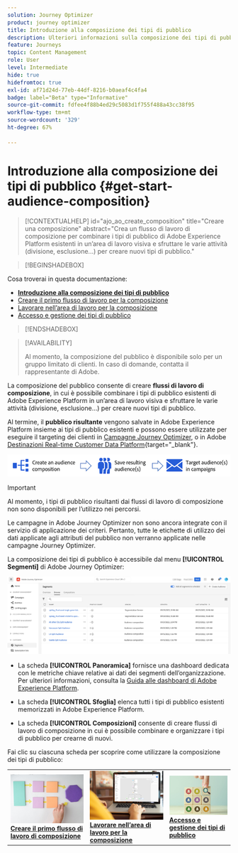 ```yaml
---
solution: Journey Optimizer
product: journey optimizer
title: Introduzione alla composizione dei tipi di pubblico
description: Ulteriori informazioni sulla composizione dei tipi di pubblico
feature: Journeys
topic: Content Management
role: User
level: Intermediate
hide: true
hidefromtoc: true
exl-id: af71d24d-77eb-44df-8216-b0aeaf4c4fa4
badge: label="Beta" type="Informative"
source-git-commit: fdfee4f88b4ed29c5083d1f755f488a43cc38f95
workflow-type: tm+mt
source-wordcount: '329'
ht-degree: 67%

---
```


# Introduzione alla composizione dei tipi di pubblico {#get-start-audience-composition}

>[!CONTEXTUALHELP]
>id="ajo_ao_create_composition"
>title="Creare una composizione"
>abstract="Crea un flusso di lavoro di composizione per combinare i tipi di pubblico di Adobe Experience Platform esistenti in un’area di lavoro visiva e sfruttare le varie attività (divisione, esclusione...) per creare nuovi tipi di pubblico."

>[!BEGINSHADEBOX]

Cosa troverai in questa documentazione:

* **[Introduzione alla composizione dei tipi di pubblico](get-started-audience-orchestration.md)**
* [Creare il primo flusso di lavoro per la composizione](create-compositions.md)
* [Lavorare nell’area di lavoro per la composizione](composition-canvas.md)
* [Accesso e gestione dei tipi di pubblico](access-audiences.md)

>[!ENDSHADEBOX]

>[!AVAILABILITY]
>
>Al momento, la composizione del pubblico è disponibile solo per un gruppo limitato di clienti. In caso di domande, contatta il rappresentante di Adobe.

La composizione del pubblico consente di creare **flussi di lavoro di composizione**, in cui è possibile combinare i tipi di pubblico esistenti di Adobe Experience Platform in un’area di lavoro visiva e sfruttare le varie attività (divisione, esclusione...) per creare nuovi tipi di pubblico.

Al termine, il **pubblico risultante** vengono salvate in Adobe Experience Platform insieme ai tipi di pubblico esistenti e possono essere utilizzate per eseguire il targeting dei clienti in [Campagne Journey Optimizer](../campaigns/get-started-with-campaigns.md), o in Adobe [Destinazioni Real-time Customer Data Platform](https://experienceleague.adobe.com/docs/experience-platform/destinations/home.html?lang=it){target="_blank"}.

![](assets/audiences-process.png)

>[!IMPORTANT]
>
>Al momento, i tipi di pubblico risultanti dai flussi di lavoro di composizione non sono disponibili per l’utilizzo nei percorsi.
>
>Le campagne in Adobe Journey Optimizer non sono ancora integrate con il servizio di applicazione dei criteri. Pertanto, tutte le etichette di utilizzo dei dati applicate agli attributi del pubblico non verranno applicate nelle campagne Journey Optimizer.

La composizione dei tipi di pubblico è accessibile dal menu **[!UICONTROL Segmenti]** di Adobe Journey Optimizer:

![](assets/audiences-browse.png)

* La scheda **[!UICONTROL Panoramica]** fornisce una dashboard dedicata con le metriche chiave relative ai dati dei segmenti dell’organizzazione. Per ulteriori informazioni, consulta la [Guida alle dashboard di Adobe Experience Platform](https://experienceleague.adobe.com/docs/experience-platform/dashboards/guides/segments.html?lang=it).

* La scheda **[!UICONTROL Sfoglia]** elenca tutti i tipi di pubblico esistenti memorizzati in Adobe Experience Platform.

* La scheda **[!UICONTROL Composizioni]** consente di creare flussi di lavoro di composizione in cui è possibile combinare e organizzare i tipi di pubblico per crearne di nuovi.

Fai clic su ciascuna scheda per scoprire come utilizzare la composizione dei tipi di pubblico:

<table style="table-layout:fixed"><tr style="border: 0;">
<td><a href="create-compositions.md"><img alt="Creare flussi di lavoro di composizione" src="../assets/do-not-localize/ao-workflows.jpg"></a>
<div><a href="create-compositions.md"><strong>Creare il primo flusso di lavoro di composizione</strong></a></div></td>
<td><a href="composition-canvas.md"><img alt="Lavorare nell’area di lavoro per la composizione" src="../assets/do-not-localize/ao-canvas.jpg"></a>
<div><a href="composition-canvas.md"><strong>Lavorare nell’area di lavoro per la composizione</strong></a></div></td>
<td><a href="access-audiences.md"><img alt="Accesso e gestione dei tipi di pubblico" src="../assets/do-not-localize/ao-audiences.jpeg"></a>
<div><a href="access-audiences.md"><strong>Accesso e gestione dei tipi di pubblico</strong></a></div></td>
</tr></table>
